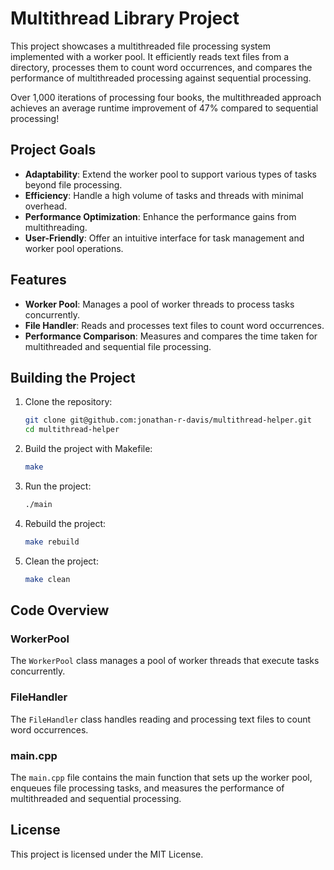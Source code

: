 # Multithread Library Project

This project showcases a multithreaded file processing system implemented with a worker pool. It efficiently reads text files from a directory, processes them to count word occurrences, and compares the performance of multithreaded processing against sequential processing.

Over 1,000 iterations of processing four books, the multithreaded approach achieves an average runtime improvement of 47% compared to sequential processing!

## Project Goals

- **Adaptability**: Extend the worker pool to support various types of tasks beyond file processing.
- **Efficiency**: Handle a high volume of tasks and threads with minimal overhead.
- **Performance Optimization**: Enhance the performance gains from multithreading.
- **User-Friendly**: Offer an intuitive interface for task management and worker pool operations.

## Features

- **Worker Pool**: Manages a pool of worker threads to process tasks concurrently.
- **File Handler**: Reads and processes text files to count word occurrences.
- **Performance Comparison**: Measures and compares the time taken for multithreaded and sequential file processing.


## Building the Project

1. Clone the repository:
    ```sh
    git clone git@github.com:jonathan-r-davis/multithread-helper.git
    cd multithread-helper
    ```

2. Build the project with Makefile:
    ```sh
    make
    ```

3. Run the project:
    ```sh
    ./main
    ```

4. Rebuild the project:
    ```sh
    make rebuild
    ```

5. Clean the project:
    ```sh
    make clean
    ```
    
## Code Overview

### WorkerPool

The `WorkerPool` class manages a pool of worker threads that execute tasks concurrently.

### FileHandler

The `FileHandler` class handles reading and processing text files to count word occurrences.

### main.cpp

The `main.cpp` file contains the main function that sets up the worker pool, enqueues file processing tasks, and measures the performance of multithreaded and sequential processing.

## License

This project is licensed under the MIT License.
